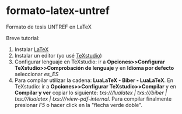 # formato-latex-untref
Formato de tesis UNTREF en LaTeX

Breve tutorial:
1) Instalar [LaTeX](https://www.latex-project.org/get/)
2) Instalar un editor (yo usé [TeXstudio](https://www.texstudio.org/))
3) Configurar lenguaje en TeXstudio: ir a **Opciones>>Configurar TeXstudio>>Comprobación de lenguaje** y en **Idioma por defecto** seleccionar *es_ES*
4) Para compilar utilizar la cadena: **LuaLaTeX - Biber - LuaLaTeX**. En TeXstudio: ir a **Opciones>>Configurar TeXstudio>>Compilar** y en **Compilar y ver** copiar lo siguiente: *txs:///lualatex | txs:///biber | txs:///lualatex | txs:///view-pdf-internal*. Para compilar finalmente presionar *F5* o hacer click en la "flecha verde doble".
